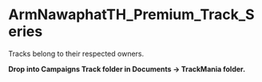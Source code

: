 # ArmNawaphatTH_Premium_Track_Series
Tracks belong to their respected owners.

<b>
  <p> Drop into Campaigns Track folder in Documents -> TrackMania folder.</p>
</b>
